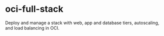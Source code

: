 # oci-full-stack
Deploy and manage a stack with web, app and database tiers, autoscaling, and load balancing in OCI.
